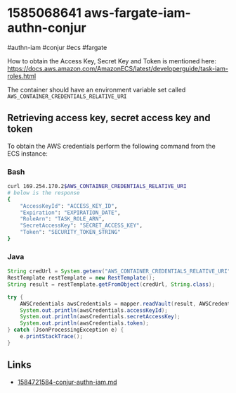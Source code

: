 # 1585068641 aws-fargate-iam-authn-conjur
#authn-iam #conjur #ecs #fargate

How to obtain the Access Key, Secret Key and Token is mentioned here: https://docs.aws.amazon.com/AmazonECS/latest/developerguide/task-iam-roles.html

The container should have an environment variable set called `AWS_CONTAINER_CREDENTIALS_RELATIVE_URI`


## Retrieving access key, secret access key and token
To obtain the AWS credentials perform the following command from the ECS instance:

### Bash
```bash
curl 169.254.170.2$AWS_CONTAINER_CREDENTIALS_RELATIVE_URI
# below is the response
{
    "AccessKeyId": "ACCESS_KEY_ID",
    "Expiration": "EXPIRATION_DATE",
    "RoleArn": "TASK_ROLE_ARN",
    "SecretAccessKey": "SECRET_ACCESS_KEY",
    "Token": "SECURITY_TOKEN_STRING"
}
```

### Java
```java
String credUrl = System.getenv("AWS_CONTAINER_CREDENTIALS_RELATIVE_URI");
RestTemplate restTemplate = new RestTemplate();
String result = restTemplate.getFromObject(credUrl, String.class);

try {
	AWSCredentials awsCredentials = mapper.readVault(result, AWSCredentials.class);
	System.out.println(awsCredentials.accessKeyId);
	System.out.println(awsCredentials.secretAccessKey);
	System.out.println(awsCredentials.token);
} catch (JsonProcessingException e) {
	e.printStackTrace();
}
```


## Links
- [1584721584-conjur-authn-iam.md](1584721584-conjur-authn-iam.md)
